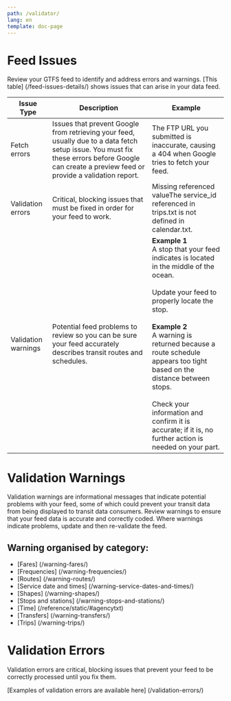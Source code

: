 ```yaml
---
path: /validator/
lang: en
template: doc-page
---
```

# Feed Issues

Review your GTFS feed to identify and address errors and warnings. [This table] (/feed-issues-details/) shows issues that can arise in your data feed.

| Issue Type          | Description                                                                                                                                                                                      | Example                                                                                                                                                                                                                                                                                                                                                            |
|---------------------|--------------------------------------------------------------------------------------------------------------------------------------------------------------------------------------------------|--------------------------------------------------------------------------------------------------------------------------------------------------------------------------------------------------------------------------------------------------------------------------------------------------------------------------------------------------------------------|
| Fetch errors        | Issues that prevent Google from retrieving your feed, usually due to a data fetch setup issue. You must fix these errors before Google can create a preview feed or provide a validation report. | The FTP URL you submitted is inaccurate, causing a 404 when Google tries to fetch your feed.                                                                                                                                                                                                                                                                       |
| Validation errors   | Critical, blocking issues that must be fixed in order for your feed to work.                                                                                                                     | Missing referenced valueThe service_id referenced in trips.txt is not defined in calendar.txt.                                                                                                                                                                                                                                                                     |
| Validation warnings | Potential feed problems to review so you can be sure your feed accurately describes transit routes and schedules.                                                                                | __Example 1__ <br> A stop that your feed indicates is located in the middle of the ocean. <br> <br> Update your feed to properly locate the stop. <br><br>  __Example 2__  <br> A warning is returned because a route schedule appears too tight based on the distance between stops. <br><br> Check your information and confirm it is accurate; if it is, no further action is needed on your part. |

# Validation Warnings


Validation warnings are informational messages that indicate potential problems with your feed, some of which could prevent your transit data from being displayed to transit data consumers. 
Review warnings to ensure that your feed data is accurate and correctly coded. Where warnings indicate problems, update and then re-validate the feed.

## Warning organised by category:

- [Fares] (/warning-fares/)
- [Frequencies] (/warning-frequencies/)
- [Routes] (/warning-routes/)
- [Service date and times] (/warning-service-dates-and-times/)
- [Shapes] (/warning-shapes/)
- [Stops and stations] (/warning-stops-and-stations/) 
- [Time] (/reference/static/#agencytxt)
- [Transfers] (/warning-transfers/)
- [Trips] (/warning-trips/) 

# Validation Errors

Validation errors are critical, blocking issues that prevent your feed to be correctly processed until you fix them.

[Examples of validation errors are available here] (/validation-errors/)

